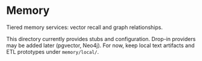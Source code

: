 # Memory

Tiered memory services: vector recall and graph relationships.

This directory currently provides stubs and configuration. Drop-in providers
may be added later (pgvector, Neo4j). For now, keep local text artifacts and
ETL prototypes under `memory/local/`.

